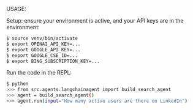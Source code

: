 USAGE:

Setup: ensure your environment is active, and your API keys are in the environment:

```bash
$ source venv/bin/activate
$ export OPENAI_API_KEY=...
$ export GOOGLE_API_KEY=...
$ export GOOGLE_CSE_ID=...
$ export BING_SUBSCRIPTION_KEY=...
```

Run the code in the REPL:

```bash
$ python
>>> from src.agents.langchainagent import build_search_agent
>>> agent = build_search_agent()
>>> agent.run(input="How many active users are there on LinkedIn")
```

